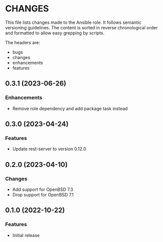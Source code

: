 # CHANGES

This file lists changes made to the Ansible role. It follows semantic versioning
guidelines. The content is sorted in reverse chronological order and formatted
to allow easy grepping by scripts.

The headers are:
- bugs
- changes
- enhancements
- features

## 0.3.1 (2023-06-26)

### Enhancements

- Remove role dependency and add package task instead

## 0.3.0 (2023-04-24)

### Features

- Update rest-server to version 0.12.0

## 0.2.0 (2023-04-10)

### Changes

- Add support for OpenBSD 7.3
- Drop support for OpenBSD 7.1

## 0.1.0 (2022-10-22)

### Features

- Initial release

